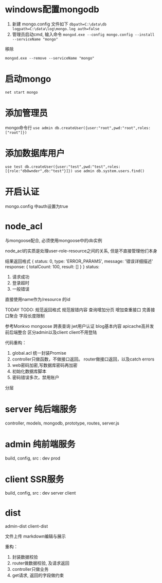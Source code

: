 # windows配置mongodb

1. 新建 mongo.config 文件如下
`
dbpath=C:\data\db
logpath=C:\data\log\mongo.log
auth=false
`
2. 管理员启动cmd, 输入命令
`mongod.exe --config mongo.config --install --serviceName "mongo"`

移除

`mongod.exe --remove --serviceName "mongo"`

# 启动mongo

`net start mongo`

# 添加管理员

mongo命令行
`
use admin
db.createUser({user:"root",pwd:"root",roles:["root"]})
`

# 添加数据库用户

`
use test
db.createUser({user:"test",pwd:"test",roles:[{role:"dbOwnder",db:"test"}]})
use admin
db.system.users.find()
`

# 开启认证
mongo.config 中auth设置为true


# node_acl

与mongoose配合, 必须使用mongoose中的db实例

node_acl的实质是处理user-role-resource之间的关系, 但是不直接管理他们本身


结果返回格式
{
    status: 0,
    type: 'ERROR_PARAMS',
    message: '错误详细描述'
    response: {
        totalCount: 100,
        result: []
    }
}
status:
1. 请求成功
2. 登录超时
0. 一般错误


 直接使用name作为/resource 的id

 TODAY TODO:
 规范返回格式
 规范报错内容
 查询增加分页
 增加查重接口
 完善接口聚合
 字段长度限制


 参考Monkvo
 mongoose 跨表查询
 jwt用户认证
 blog基本内容
 apicache高并发
 前后端整合
 区分admin以及client
 client不用登陆



 代码重构：
 1. global.acl 统一封装Promise
 2. controller只做函数，不做接口返回。 router做接口返回，以及catch errors
 3. web密码加密,写数据库密码再加密
 4. 初始化数据库脚本
 5. 密码错误多次，禁用账户


分层
# server 纯后端服务
controller, models, mongodb,  prototype, routes, server.js
# admin 纯前端服务
build, config, src : dev prod
# client SSR服务
build, config, src : dev server client
# dist
admin-dist
client-dist

文件上传
markdown编辑与展示

重构：
1. 封装数据校验
2. router做数据校验, 及请求返回
3. controller只做业务
4. get请求, 返回的字段做约束